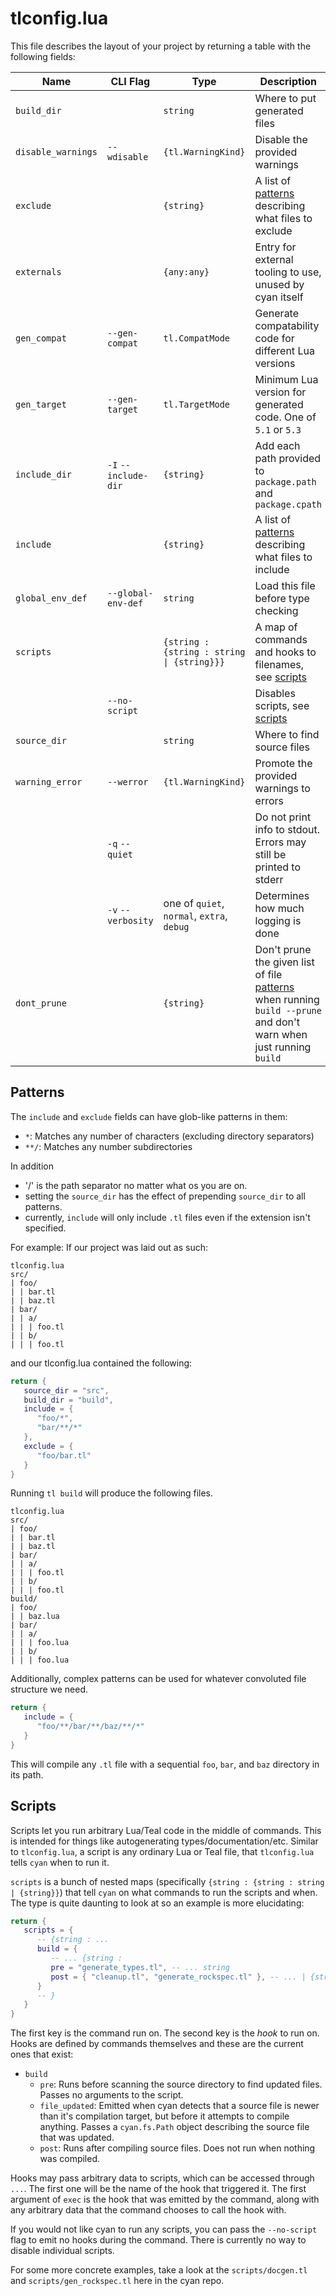 # tlconfig.lua

This file describes the layout of your project by returning a table with the following fields:

| Name               | CLI Flag             | Type                | Description |
| ------------------ | -------------------- | ------------------- | ----------- |
| `build_dir`        |                      | `string`            | Where to put generated files |
| `disable_warnings` | `--wdisable`         | `{tl.WarningKind}`  | Disable the provided warnings |
| `exclude`          |                      | `{string}`          | A list of [patterns](#Patterns) describing what files to exclude |
| `externals`        |                      | `{any:any}`         | Entry for external tooling to use, unused by cyan itself |
| `gen_compat`       | `--gen-compat`       | `tl.CompatMode`     | Generate compatability code for different Lua versions |
| `gen_target`       | `--gen-target`       | `tl.TargetMode`     | Minimum Lua version for generated code. One of `5.1` or `5.3` |
| `include_dir`      | `-I` `--include-dir` | `{string}`          | Add each path provided to `package.path` and `package.cpath` |
| `include`          |                      | `{string}`          | A list of [patterns](#Patterns) describing what files to include |
| `global_env_def`   | `--global-env-def`   | `string`            | Load this file before type checking |
| `scripts`          |                      | <code>{string : {string : string &#124; {string}}}</code> | A map of commands and hooks to filenames, see [scripts](#Scripts) |
|                    | `--no-script`        |                     | Disables scripts, see [scripts](#Scripts) |
| `source_dir`       |                      | `string`            | Where to find source files |
| `warning_error`    | `--werror`           | `{tl.WarningKind}`  | Promote the provided warnings to errors |
|                    | `-q` `--quiet`       |                     | Do not print info to stdout. Errors may still be printed to stderr |
|                    | `-v` `--verbosity`   | one of `quiet`, `normal`, `extra`, `debug` |  Determines how much logging is done |
| `dont_prune`       |                      | `{string}`          | Don't prune the given list of file [patterns](#Patterns) when running `build --prune` and don't warn when just running `build` |

## Patterns

The `include` and `exclude` fields can have glob-like patterns in them:
- `*`: Matches any number of characters (excluding directory separators)
- `**/`: Matches any number subdirectories

In addition
- '/' is the path separator no matter what os you are on.
- setting the `source_dir` has the effect of prepending `source_dir` to all patterns.
- currently, `include` will only include `.tl` files even if the extension isn't specified.

For example:
If our project was laid out as such:
```
tlconfig.lua
src/
| foo/
| | bar.tl
| | baz.tl
| bar/
| | a/
| | | foo.tl
| | b/
| | | foo.tl
```

and our tlconfig.lua contained the following:
```lua
return {
   source_dir = "src",
   build_dir = "build",
   include = {
      "foo/*",
      "bar/**/*"
   },
   exclude = {
      "foo/bar.tl"
   }
}
```

Running `tl build` will produce the following files.
```
tlconfig.lua
src/
| foo/
| | bar.tl
| | baz.tl
| bar/
| | a/
| | | foo.tl
| | b/
| | | foo.tl
build/
| foo/
| | baz.lua
| bar/
| | a/
| | | foo.lua
| | b/
| | | foo.lua
```

Additionally, complex patterns can be used for whatever convoluted file structure we need.
```lua
return {
   include = {
      "foo/**/bar/**/baz/**/*"
   }
}
```
This will compile any `.tl` file with a sequential `foo`, `bar`, and `baz` directory in its path.

## Scripts

Scripts let you run arbitrary Lua/Teal code in the middle of commands. This is intended for things like autogenerating types/documentation/etc. Similar to `tlconfig.lua`, a script is any ordinary Lua or Teal file, that `tlconfig.lua` tells `cyan` when to run it.

`scripts` is a bunch of nested maps (specifically `{string : {string : string | {string}}`) that tell `cyan` on what commands to run the scripts and when. The type is quite daunting to look at so an example is more elucidating:

```lua
return {
   scripts = {
      -- {string : ...
      build = {
         -- ... {string :
         pre = "generate_types.tl", -- ... string
         post = { "cleanup.tl", "generate_rockspec.tl" }, -- ... | {string} }
      }
      -- }
   }
}
```

The first key is the command run on. The second key is the _hook_ to run on. Hooks are defined by commands themselves and these are the current ones that exist:

 - `build`
   - `pre`: Runs before scanning the source directory to find updated files. Passes no arguments to the script.
   - `file_updated`: Emitted when cyan detects that a source file is newer than it's compilation target, but before it attempts to compile anything. Passes a `cyan.fs.Path` object describing the source file that was updated.
   - `post`: Runs after compiling source files. Does not run when nothing was compiled.

Hooks may pass arbitrary data to scripts, which can be accessed through `...`. The first one will be the name of the hook that triggered it.
The first argument of `exec` is the hook that was emitted by the command, along with any arbitrary data that the command chooses to call the hook with.

If you would not like cyan to run any scripts, you can pass the `--no-script` flag to emit no hooks during the command. There is currently no way to disable individual scripts.

For some more concrete examples, take a look at the `scripts/docgen.tl` and `scripts/gen_rockspec.tl` here in the cyan repo.
